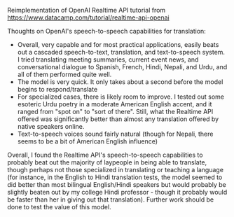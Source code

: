 Reimplementation of OpenAI Realtime API tutorial from https://www.datacamp.com/tutorial/realtime-api-openai

Thoughts on OpenAI's speech-to-speech capabilities for translation:
- Overall, very capable and for most practical applications, easily beats out a cascaded speech-to-text, translation, and text-to-speech system. I tried translating meeting summaries, current event news, and conversational dialogue to Spanish, French, Hindi, Nepali, and Urdu, and all of them performed quite well.
- The model is very quick. It only takes about a second before the model begins to respond/translate
- For specialized cases, there is likely room to improve. I tested out some esoteric Urdu poetry in a moderate American English accent, and it ranged from "spot on" to "sort of there". Still, what the Realtime API offered was significantly better than almost any translation offered by native speakers online.
- Text-to-speech voices sound fairly natural (though for Nepali, there seems to be a bit of American English influence)

Overall, I found the Realtime API's speech-to-speech capabilities to probably beat out the majority of laypeople in being able to translate, though perhaps not those specialized in translating or teaching a language (for instance, in the English to Hindi translation tests, the model seemed to did better than most bilingual English/Hindi speakers but would probably be slightly beaten out by my college Hindi professor - though it probably would be faster than her in giving out that translation). Further work should be done to test the value of this model.
